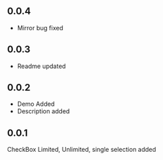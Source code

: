 ## 0.0.4
- Mirror bug fixed

## 0.0.3
- Readme updated

## 0.0.2
- Demo Added
- Description added

## 0.0.1

CheckBox Limited, Unlimited, single selection added
